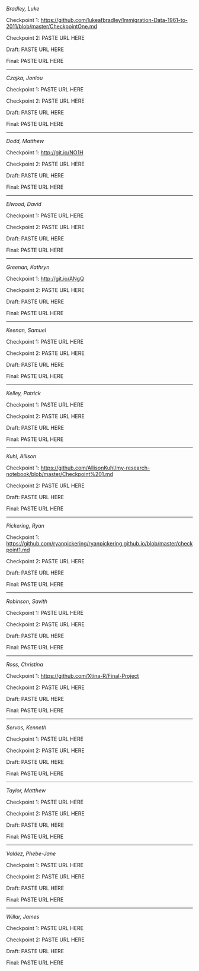 *Bradley, Luke*

Checkpoint 1: https://github.com/lukeafbradley/Immigration-Data-1961-to-2011/blob/master/CheckpointOne.md

Checkpoint 2: PASTE URL HERE

Draft: PASTE URL HERE

Final: PASTE URL HERE

-----

*Czajka, Jonlou*

Checkpoint 1: PASTE URL HERE

Checkpoint 2: PASTE URL HERE

Draft: PASTE URL HERE

Final: PASTE URL HERE

----

*Dodd, Matthew*

Checkpoint 1: http://git.io/NO1H

Checkpoint 2: PASTE URL HERE

Draft: PASTE URL HERE

Final: PASTE URL HERE

----

*Elwood, David*

Checkpoint 1: PASTE URL HERE

Checkpoint 2: PASTE URL HERE

Draft: PASTE URL HERE

Final: PASTE URL HERE

-----

*Greenan, Kathryn*

Checkpoint 1: http://git.io/ANgQ

Checkpoint 2: PASTE URL HERE

Draft: PASTE URL HERE

Final: PASTE URL HERE

-----

*Keenan, Samuel*

Checkpoint 1: PASTE URL HERE

Checkpoint 2: PASTE URL HERE

Draft: PASTE URL HERE

Final: PASTE URL HERE

-----

*Kelley, Patrick*

Checkpoint 1: PASTE URL HERE

Checkpoint 2: PASTE URL HERE

Draft: PASTE URL HERE

Final: PASTE URL HERE

-----

*Kuhl, Allison*

Checkpoint 1: https://github.com/AllisonKuhl/my-research-notebook/blob/master/Checkpoint%201.md

Checkpoint 2: PASTE URL HERE

Draft: PASTE URL HERE

Final: PASTE URL HERE

-----

*Pickering, Ryan*

Checkpoint 1: https://github.com/ryanpickering/ryanpickering.github.io/blob/master/checkpoint1.md

Checkpoint 2: PASTE URL HERE

Draft: PASTE URL HERE

Final: PASTE URL HERE

-----

*Robinson, Savith*

Checkpoint 1: PASTE URL HERE

Checkpoint 2: PASTE URL HERE

Draft: PASTE URL HERE

Final: PASTE URL HERE

-----

*Ross, Christina*

Checkpoint 1: https://github.com/Xtina-R/Final-Project

Checkpoint 2: PASTE URL HERE

Draft: PASTE URL HERE

Final: PASTE URL HERE

-----

*Servos, Kenneth*

Checkpoint 1: PASTE URL HERE

Checkpoint 2: PASTE URL HERE

Draft: PASTE URL HERE

Final: PASTE URL HERE

-----

*Taylor, Matthew*

Checkpoint 1: PASTE URL HERE

Checkpoint 2: PASTE URL HERE

Draft: PASTE URL HERE

Final: PASTE URL HERE

-----

*Valdez, Phebe-Jane*

Checkpoint 1: PASTE URL HERE

Checkpoint 2: PASTE URL HERE

Draft: PASTE URL HERE

Final: PASTE URL HERE

-----

*Willar, James*

Checkpoint 1: PASTE URL HERE

Checkpoint 2: PASTE URL HERE

Draft: PASTE URL HERE

Final: PASTE URL HERE
